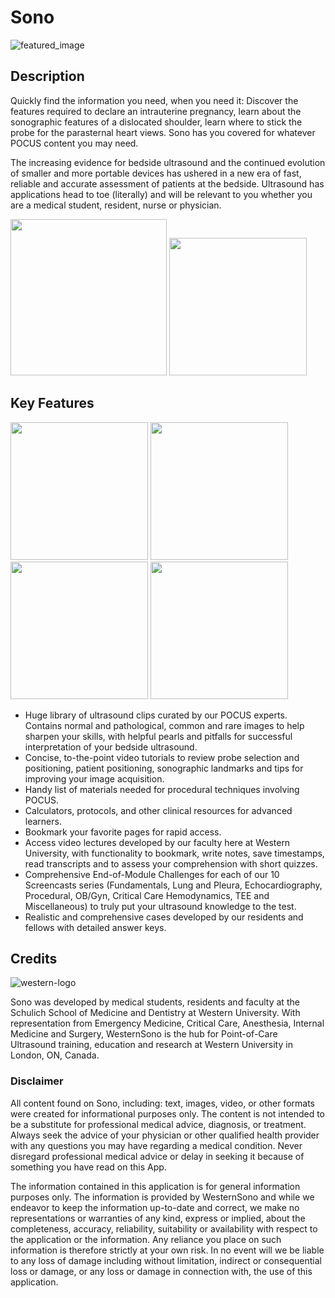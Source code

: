 # Sono

![featured_image](https://user-images.githubusercontent.com/6689251/114212713-239e7800-9930-11eb-9e65-4a2a58946059.png)


## Description

Quickly find the information you need, when you need it: Discover the features required to declare an intrauterine pregnancy, learn about the sonographic features of a dislocated shoulder, learn where to stick the probe for the parasternal heart views. Sono has you covered for whatever POCUS content you may need.

The increasing evidence for bedside ultrasound and the continued evolution of smaller and more portable devices has ushered in a new era of fast, reliable and accurate assessment of patients at the bedside. Ultrasound has applications head to toe (literally) and will be relevant to you whether you are a medical student, resident, nurse or physician. 

[<img src="https://user-images.githubusercontent.com/6689251/114213727-5d23b300-9931-11eb-9231-483f26bb6697.png" width="250">](https://play.google.com/store/apps/details?id=ca.westernsono.sono)
[<img src="https://user-images.githubusercontent.com/6689251/114214802-cc4dd700-9932-11eb-9977-d986d004508e.png" width="220">](https://apps.apple.com/us/app/sono/id1532686897)

## Key Features
<img src="https://user-images.githubusercontent.com/6689251/114215524-affe6a00-9933-11eb-92a8-70368b85192f.png" width="220"> <img src="https://user-images.githubusercontent.com/6689251/114215687-e2a86280-9933-11eb-8196-fd7966b41a6f.png" width="220">
<img src="https://user-images.githubusercontent.com/6689251/114215695-e63be980-9933-11eb-9780-59021b4313a5.png" width="220">
<img src="https://user-images.githubusercontent.com/6689251/114215701-e805ad00-9933-11eb-8ebd-7826c938f8a6.png" width="220">

- Huge library of ultrasound clips curated by our POCUS experts. Contains normal and pathological, common and rare images to help sharpen your skills, with helpful pearls and pitfalls for successful interpretation of your bedside ultrasound.
- Concise, to-the-point video tutorials to review probe selection and positioning, patient positioning, sonographic landmarks and tips for improving your image acquisition.
- Handy list of materials needed for procedural techniques involving POCUS.
-	Calculators, protocols, and other clinical resources for advanced learners.
-	Bookmark your favorite pages for rapid access.
-	Access video lectures developed by our faculty here at Western University, with functionality to bookmark, write notes, save timestamps, read transcripts and to assess your comprehension with short quizzes.
-	Comprehensive End-of-Module Challenges for each of our 10 Screencasts series (Fundamentals, Lung and Pleura, Echocardiography, Procedural, OB/Gyn, Critical Care Hemodynamics, TEE and Miscellaneous) to truly put your ultrasound knowledge to the test.
- Realistic and comprehensive cases developed by our residents and fellows with detailed answer keys.

## Credits

![western-logo](https://user-images.githubusercontent.com/6689251/114215998-50ed2500-9934-11eb-930c-15c24fb114dd.png)

Sono was developed by medical students, residents and faculty at the Schulich School of Medicine and Dentistry at Western University. With representation from Emergency Medicine, Critical Care, Anesthesia, Internal Medicine and Surgery, WesternSono is the hub for Point-of-Care Ultrasound training, education and research at Western University in London, ON, Canada.

### Disclaimer

All content found on Sono, including: text, images, video, or other formats were created for informational purposes only. The content is not intended to be a substitute for professional medical advice, diagnosis, or treatment. Always seek the advice of your physician or other qualified health provider with any questions you may have regarding a medical condition. Never disregard professional medical advice or delay in seeking it because of something you have read on this App.

The information contained in this application is for general information purposes only. The information is provided by WesternSono and while we endeavor to keep the information up-to-date and correct, we make no representations or warranties of any kind, express or implied, about the completeness, accuracy, reliability, suitability or availability with respect to the application or the information. Any reliance you place on such information is therefore strictly at your own risk. In no event will we be liable to any loss of damage including without limitation, indirect or consequential loss or damage, or any loss or damage in connection with, the use of this application.

